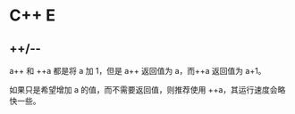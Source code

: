 # C++ E

## ++/--

a++ 和 ++a 都是将 a 加 1，但是 a++ 返回值为 a，而++a 返回值为 a+1。

如果只是希望增加 a 的值，而不需要返回值，则推荐使用 ++a，其运行速度会略快一些。